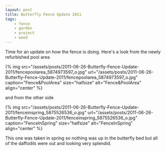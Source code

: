 ```yaml
---
layout: post
title: Butterfly Fence Update 2011
tags:
    - fence
    - garden
    - project
    - wood
---
```


Time for an update on how the fence is doing. Here's a look from the newly refurbished pool area

{% img src="/assets/posts/2011-06-26-Butterfly-Fence-Update-2011/fencepoolarea_5874973597_o.jpg" url="/assets/posts/2011-06-26-Butterfly-Fence-Update-2011/fencepoolarea_5874973597_o.jpg" caption="Fence&amp;PoolArea" size="halfsize" alt="Fence&amp;PoolArea" align="center" %}

and from the other side

{% img src="/assets/posts/2011-06-26-Butterfly-Fence-Update-2011/fenceinspring_5875526536_o.jpg" url="/assets/posts/2011-06-26-Butterfly-Fence-Update-2011/fenceinspring_5875526536_o.jpg" caption="FenceInSpring" size="halfsize" alt="FenceInSpring" align="center" %}

This one was taken in spring so nothing was up in the butterfly bed but all of the daffodils were out and looking very splendid.